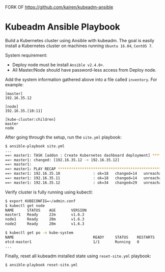 FORK OF https://github.com/kairen/kubeadm-ansible

# Kubeadm Ansible Playbook
Build a Kubernetes cluster using Ansible with kubeadm. The goal is easily install a Kubernetes cluster on machines running `Ubuntu 16.04`, `CentOS 7`.

System requirement:
* Deploy node must be install `Ansible v2.4.0+`.
* All Master/Node should have password-less access from Deploy node.

Add the system information gathered above into a file called `inventory`. For example:
```
[master]
192.16.35.12

[node]
192.16.35.[10:11]

[kube-cluster:children]
master
node
```

After going through the setup, run the `site.yml` playbook:
```sh
$ ansible-playbook site.yml
...
==> master1: TASK [addon : Create Kubernetes dashboard deployment] **************************
==> master1: changed: [192.16.35.12 -> 192.16.35.12]
==> master1:
==> master1: PLAY RECAP *********************************************************************
==> master1: 192.16.35.10               : ok=18   changed=14   unreachable=0    failed=0
==> master1: 192.16.35.11               : ok=18   changed=14   unreachable=0    failed=0
==> master1: 192.16.35.12               : ok=34   changed=29   unreachable=0    failed=0
```

Verify cluster is fully running using kubectl:
```sh
$ export KUBECONFIG=~/admin.conf
$ kubectl get node
NAME      STATUS    AGE       VERSION
master1   Ready     22m       v1.6.3
node1     Ready     20m       v1.6.3
node2     Ready     20m       v1.6.3

$ kubectl get po -n kube-system
NAME                                    READY     STATUS    RESTARTS   AGE
etcd-master1                            1/1       Running   0          23m
...
```

Finally, reset all kubeadm installed state using `reset-site.yml` playbook:
```sh
$ ansible-playbook reset-site.yml
```
